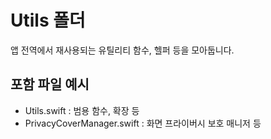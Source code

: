# Utils 폴더

앱 전역에서 재사용되는 유틸리티 함수, 헬퍼 등을 모아둡니다.

## 포함 파일 예시
- Utils.swift : 범용 함수, 확장 등
- PrivacyCoverManager.swift : 화면 프라이버시 보호 매니저 등
